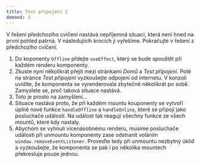 ```yaml
---
title: Test připojení 2
demand: 3
---
```


V řešení předchozího cvičení nastává nepříjemná situaci, která není hned na první pohled patrná. V následujícíh krocích ji vyřešíme. Pokračujte v řešení z předchozího cvíčení.

1. Do koponenty `Offline` přdejte `useEffect`, který se bude spouštět při každém renderu komponenty. 
1. Zkuste nyní několikrát přejít mezi stránkami _Domů_ a _Test připojení_. Poté na stránce _Test připojení_ vyzkoušejte odpojení od internetu. V konzoli uvidíte, že komponenta se vyrenderovala zbytečně několikrát po sobě. Zamyslete se, proč taková situace nastává.
1. Toto je prosto na zamyšlení...
1. Situace nastává proto, že při každém mountu kouponenty se vytvoří úplně nové funkce `handleOffline` a `handleOnline`, které se připojí jako posluchače událostí. Na událost tak reagují všechny funkce ze všech mountů, které kdy nastaly. 
1. Abychom se vyhnuli vícenásobnému renderu, musíme posluchače události při unmountu komponenty zase odstranit voláním `window.removeEventListener`. Proveďte tedy při unmountu nezbytný úklid a vyzkoušejte, že komponenta se pak i po několika mountech překresluje pouze jednou. 
